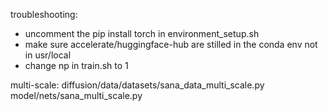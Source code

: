 troubleshooting:
- uncomment the pip install torch in environment_setup.sh
- make sure accelerate/huggingface-hub are stilled in the conda env not in usr/local
- change np in train.sh to 1


multi-scale:
diffusion/data/datasets/sana_data_multi_scale.py
model/nets/sana_multi_scale.py

